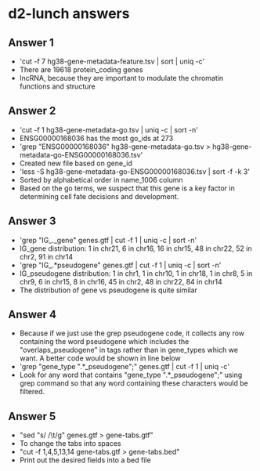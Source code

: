 # d2-lunch answers 

## Answer 1 

- 'cut -f 7 hg38-gene-metadata-feature.tsv | sort | uniq -c' 
- There are 19618 protein_coding genes
- lncRNA, because they are important to modulate the chromatin functions and structure

## Answer 2 

- 'cut -f 1 hg38-gene-metadata-go.tsv | uniq -c | sort -n'
- ENSG00000168036 has the most go_ids at 273
- 'grep "ENSG00000168036" hg38-gene-metadata-go.tsv > hg38-gene-metadata-go-ENSG00000168036.tsv'
- Created new file based on gene_id
- 'less -S hg38-gene-metadata-go-ENSG00000168036.tsv | sort -f -k 3' 
- Sorted by alphabetical order in name_1006 column 
- Based on the go terms, we suspect that this gene is a key factor in determining cell fate decisions and development. 

## Answer 3 

- 'grep "IG_._gene" genes.gtf | cut -f 1 | uniq -c | sort -n'
-  IG_gene distribution: 1 in chr21, 6 in chr16, 16 in chr15, 48 in chr22, 52 in chr2, 91 in chr14 
- 'grep "IG_.*pseudogene" genes.gtf | cut -f 1 | uniq -c | sort -n'
-  IG_pseudogene distribution: 1 in chr1, 1 in chr10, 1 in chr18, 1 in chr8, 5 in chr9, 6 in chr15, 8 in chr16, 45 in chr2, 48 in chr22, 84 in chr14
- The distribution of gene vs pseudogene is quite similar 

## Answer 4

- Because if we just use the grep pseudogene code, it collects any row containing the word pseudogene which includes the "overlaps_pseudogene" in tags rather than in gene_types which we want. A better code would be shown in line below
- 'grep "gene_type \".*_pseudogene\";" genes.gtf | cut -f 1 | uniq -c'
- Look for any word that contains "gene_type ".*_pseudogene";" using grep command so that any word containing these characters would be filtered.

## Answer 5 

- "sed "s/ /\t/g" genes.gtf > gene-tabs.gtf"
- To change the tabs into spaces 
- "cut -f 1,4,5,13,14 gene-tabs.gtf > gene-tabs.bed"
- Print out the desired fields into a bed file



